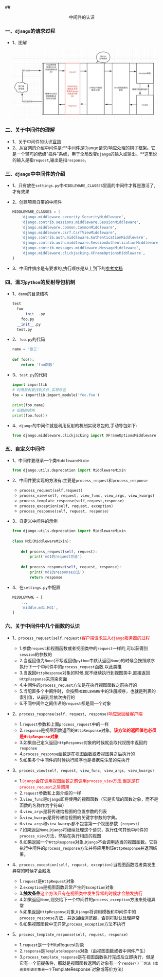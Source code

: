 ##<center>中间件的认识</center>

### 一、`django`的请求过程

* 1、图解

  ![django请求过程](./source/images/django的请求过程.jpg)


### 二、关于中间件的理解

* 1、关于中间件的认识[官网](https://docs.djangoproject.com/en/1.8/topics/http/middleware/)
* 2、从官网的介绍中间件是:**中间件是Django请求/响应处理的钩子框架。它是一个轻巧的低级"插件"系统，用于全局改变`Django`的输入或输出。**这里说的输入是指`request`,输出是指`response`。

### 三、`django`中中间件的介绍

* 1、只有放在`settings.py`中`MIDDLEWARE_CLASSES`里面的中间件才算是激活了,才有效果
* 2、创建项目自带的中间件

  ```py
  MIDDLEWARE_CLASSES = (
      'django.middleware.security.SecurityMiddleware',
      'django.contrib.sessions.middleware.SessionMiddleware',
      'django.middleware.common.CommonMiddleware',
      'django.middleware.csrf.CsrfViewMiddleware',
      'django.contrib.auth.middleware.AuthenticationMiddleware',
      'django.contrib.auth.middleware.SessionAuthenticationMiddleware',
      'django.contrib.messages.middleware.MessageMiddleware',
      'django.middleware.clickjacking.XFrameOptionsMiddleware',
  )
  ```

* 3、中间件排序是有要求的,执行顺序是从上到下的[参考文档](https://docs.djangoproject.com/en/1.8/ref/middleware/#middleware-ordering)

### 四、温习`python`的反射导包机制

* 1、`demo`的目录结构

  ```py
  test
    foo
      __init__.py
      foo.py
    __init__.py
    test.py
  ```

* 2、`foo.py`的代码

  ```py
  name = '张三'

  def foo():
      return 'foo函数'
  ```

* 3、`test.py`的代码

  ```py
  import importlib
  # 利用反射查找到文件,实现导包
  foo = importlib.import_module('foo.foo')

  print(foo.name)
  # 函数的调用
  print(foo.foo())
  ```

* 4、`django`的中间件就是利用反射的机制实现导包的,手动导包如下:

  ```py
  from django.middleware.clickjacking import XFrameOptionsMiddleware
  ```

### 五、自定义中间件

* 1、中间件要继承一个类`MiddlewareMixin`

  ```py
  from django.utils.deprecation import MiddlewareMixin
  ```

* 2、中间件要实现的方法有:主要是`process_request`和`process_response`
  * `process_request(self,request)`
  * `process_view(self, request, view_func, view_args, view_kwargs)`
  * `process_template_response(self,request,response)`
  * `process_exception(self, request, exception)`
  * `process_response(self, request, response)`

* 3、自定义中间件的示例

  ```py
  from django.utils.deprecation import MiddlewareMixin

  class Md1(MiddlewareMixin):

      def process_request(self, request):
          print('md1的request方法')

      def process_response(self, request, response):
          print('md1的response方法')
          return response
  ```
* 4、在`settings.py`中配置

  ```py
  MIDDLEWARE = [
      ...
      'middle.md1.Md1',
  ]
  ```

### 六、关于中间件中几个函数的认识

* 1、`process_request(self,request)`<font color="#f00;">客户端请求进入`django`服务器的过程</font>
  * 1.参数`request`和视图函数或者视图类中的`request`一样的,可以获得到`session`的参数的
  * 2.当返回值为`None`(不写返回值`python`中默认返回`None`)的时候会按照顺序执行下一个中间件中的`process_request`函数,以此类推
  * 3.当返回`HttpResponse`对象的时候,就不继续执行到视图类中,直接返回`HttpResponse`来渲染页面
  * 4.中间件的`process_request`方法是在执行视图函数之前执行的
  * 5.当配置多个中间件时，会按照`MIDDLEWARE`中的注册顺序，也就是列表的索引值，从前到后依次执行的
  * 6.不同中间件之间传递的`request`都是同一个对象

* 2、`process_response(self, request, response)`<font color="#f00;">响应返回给客户端</font>
  * 1.`request`参数和上面`process_request`中的一样
  * 2.`response`是视图函数返回的`HttpResponse`对象。<font color="#f00">**该方法的返回值也必须是`HttpResponse`对象**</font>
  * 3.如果自己定义返回`HttpResponse`对象的时候就会取代视图中返回的`response`
  * 4.`process_response`函数是在视图函数或者视图类之后执行的
  * 5.如果多个中间件的时候执行顺序也是根据先注册的先执行

* 3、`process_view(self, request, view_func, view_args, view_kwargs)`
  * 1.<font color="#f00">`Django`会在调用视图函数之前调用`process_view`方法,但是是在`process_request`之后调用</font>
  * 2.`request`参数和上面介绍的一样
  * 3.`view_func`是`Django`即将使用的视图函数（它是实际的函数对象，而不是函数的名称作为字符串）
  * 4.`view_args`是将传递给视图的位置参数的列表
  * 5.`view_kwargs`是将传递给视图的关键字参数的字典。
  * 6.`view_args`和`view_kwargs`都不包含第一个视图参数（`request`）
  * 7.如果返回`None`,`Django`将继续处理这个请求，执行任何其他中间件的`process_view`方法，然后在执行相应的视图
  * 8.如果返回一个`HttpResponse`对象,`Django`不会调用适当的视图函数。它将执行中间件的`process_response`方法并将应用到该`HttpResponse`并返回结果。

* 4、`process_exception(self, request, exception)`当视图函数或者类发生异常的时候才会触发
  * 1.`request`是`HttpRequest`对象
  * 2.`exception`是视图函数异常产生的`Exception`对象
  * 3.**触发条件**<font color="#f00">这个方法只有在视图类中发生异常的时候才会触发执行</font>
  * 4.如果返回`None`,则交给下一个中间件的`process_exception`方法来处理异常
  * 5.如果返回`HttpResponse`对象,`Django`将调用模板和中间件中的`process_response`方法，并返回给浏览器，否则将默认处理异常
  * 6.如果视图函数中无异常,`process_exception`方法不执行

* 5、`process_template_response(self, request, response)`
  * 1.`request`是一个HttpRequest对象
  * 2.`response`是`TemplateResponse`对象（由视图函数或者中间件产生）
  * 3.`process_template_response`是在视图函数执行完成后立即执行，但是它有一个前提条件，那就是视图函数返回的对象有一个`render()``方法（或者表明该对象是一个`TemplateResponse`对象或等价方法）
